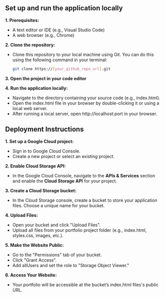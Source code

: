 ## Set up and run the application locally

**1. Prerequisites:**

* A text editor or IDE (e.g., Visual Studio Code)
* A web browser (e.g., Chrome)

**2. Clone the repository:**

* Clone this repository to your local machine using Git. You can do this using the following command in your terminal:
  
  ```bash
  git clone https://[your_github_repo_url].git

**3. Open the project in your code editor**

**4. Run the application locally:**

* Navigate to the directory containing your source code (e.g., index.html).
* Open the index.html file in your browser by double-clicking it or using a local web server.
* After running a local server, open http://localhost:port in your browser.


## Deployment Instructions


**1. Set up a Google Cloud project:**

  * Sign in to Google Cloud Console.
  * Create a new project or select an existing project.

**2. Enable Cloud Storage API:**

  * In the Google Cloud Console, navigate to the **APIs & Services** section and enable the **Cloud Storage API** for your project.

**3. Create a Cloud Storage bucket:**

  * In the Cloud Storage console, create a bucket to store your application files. Choose a unique name for your bucket.

**4. Upload Files:**

  * Open your bucket and click "Upload Files".
  * Upload all files from your portfolio project folder (e.g., index.html, styles.css, images, etc.).

**5. Make the Website Public:**

  * Go to the "Permissions" tab of your bucket.
  * Click "Grant Access".
  * Add allUsers and set the role to "Storage Object Viewer."

**6. Access Your Website:**

  * Your portfolio will be accessible at the bucket’s index.html files's public URL.
